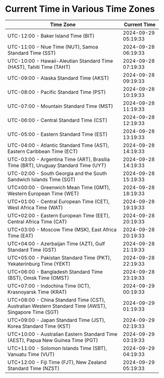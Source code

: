 # Current Time in Various Time Zones

| Time Zone | Current Time |
|-----------|--------------|
| UTC-12:00 - Baker Island Time (BIT) | 2024-09-29 05:19:33 |
| UTC-11:00 - Niue Time (NUT), Samoa Standard Time (SST) | 2024-09-28 06:19:33 |
| UTC-10:00 - Hawaii-Aleutian Standard Time (HAST), Tahiti Time (TAHT) | 2024-09-28 07:19:33 |
| UTC-09:00 - Alaska Standard Time (AKST) | 2024-09-28 09:19:33 |
| UTC-08:00 - Pacific Standard Time (PST) | 2024-09-28 10:19:33 |
| UTC-07:00 - Mountain Standard Time (MST) | 2024-09-28 11:19:33 |
| UTC-06:00 - Central Standard Time (CST) | 2024-09-28 12:19:33 |
| UTC-05:00 - Eastern Standard Time (EST) | 2024-09-28 13:19:33 |
| UTC-04:00 - Atlantic Standard Time (AST), Eastern Caribbean Time (ECT) | 2024-09-28 14:19:33 |
| UTC-03:00 - Argentina Time (ART), Brasília Time (BRT), Uruguay Standard Time (UYT) | 2024-09-28 14:19:33 |
| UTC-02:00 - South Georgia and the South Sandwich Islands Time (SGT) | 2024-09-28 15:19:33 |
| UTC±00:00 - Greenwich Mean Time (GMT), Western European Time (WET) | 2024-09-28 18:19:33 |
| UTC+01:00 - Central European Time (CET), West Africa Time (WAT) | 2024-09-28 19:19:33 |
| UTC+02:00 - Eastern European Time (EET), Central Africa Time (CAT) | 2024-09-28 20:19:33 |
| UTC+03:00 - Moscow Time (MSK), East Africa Time (EAT) | 2024-09-28 20:19:33 |
| UTC+04:00 - Azerbaijan Time (AZT), Gulf Standard Time (GST) | 2024-09-28 21:19:33 |
| UTC+05:00 - Pakistan Standard Time (PKT), Yekaterinburg Time (YEKT) | 2024-09-28 22:19:33 |
| UTC+06:00 - Bangladesh Standard Time (BST), Omsk Time (OMST) | 2024-09-28 23:19:33 |
| UTC+07:00 - Indochina Time (ICT), Krasnoyarsk Time (KRAT) | 2024-09-29 00:19:33 |
| UTC+08:00 - China Standard Time (CST), Australian Western Standard Time (AWST), Singapore Time (SGT) | 2024-09-29 01:19:33 |
| UTC+09:00 - Japan Standard Time (JST), Korea Standard Time (KST) | 2024-09-29 02:19:33 |
| UTC+10:00 - Australian Eastern Standard Time (AEST), Papua New Guinea Time (PGT) | 2024-09-29 03:19:33 |
| UTC+11:00 - Solomon Islands Time (SBT), Vanuatu Time (VUT) | 2024-09-29 04:19:33 |
| UTC+12:00 - Fiji Time (FJT), New Zealand Standard Time (NZST) | 2024-09-29 05:19:33 |
